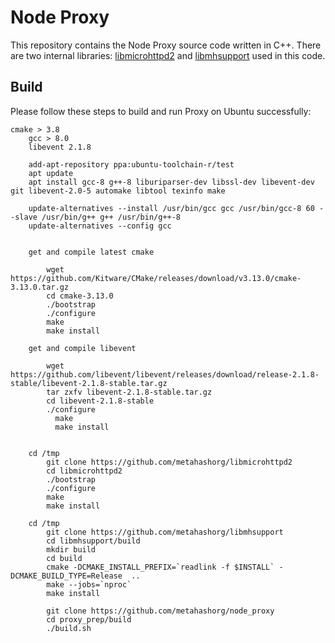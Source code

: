 # Node Proxy

This repository contains the Node Proxy source code written in C++.  There are two internal libraries: [libmicrohttpd2](https://github.com/metahashorg/libmicrohttpd2) and [libmhsupport](https://github.com/metahashorg/libmhsupport) used in this code. 

## Build

Please follow these steps to build and run Proxy on Ubuntu successfully:
```shell
cmake > 3.8
    gcc > 8.0
    libevent 2.1.8

    add-apt-repository ppa:ubuntu-toolchain-r/test
    apt update
    apt install gcc-8 g++-8 liburiparser-dev libssl-dev libevent-dev git libevent-2.0-5 automake libtool texinfo make
    
    update-alternatives --install /usr/bin/gcc gcc /usr/bin/gcc-8 60 --slave /usr/bin/g++ g++ /usr/bin/g++-8
    update-alternatives --config gcc    


    get and compile latest cmake

        wget https://github.com/Kitware/CMake/releases/download/v3.13.0/cmake-3.13.0.tar.gz
        cd cmake-3.13.0
        ./bootstrap
        ./configure
        make
        make install 

    get and compile libevent

        wget https://github.com/libevent/libevent/releases/download/release-2.1.8-stable/libevent-2.1.8-stable.tar.gz
        tar zxfv libevent-2.1.8-stable.tar.gz
        cd libevent-2.1.8-stable
        ./configure
          make
          make install


    cd /tmp
        git clone https://github.com/metahashorg/libmicrohttpd2
        cd libmicrohttpd2
        ./bootstrap
        ./configure
        make
        make install

    cd /tmp
        git clone https://github.com/metahashorg/libmhsupport
        cd libmhsupport/build
        mkdir build
        cd build
        cmake -DCMAKE_INSTALL_PREFIX=`readlink -f $INSTALL` -DCMAKE_BUILD_TYPE=Release  ..
        make --jobs=`nproc`
        make install

        git clone https://github.com/metahashorg/node_proxy
        cd proxy_prep/build
        ./build.sh
```
